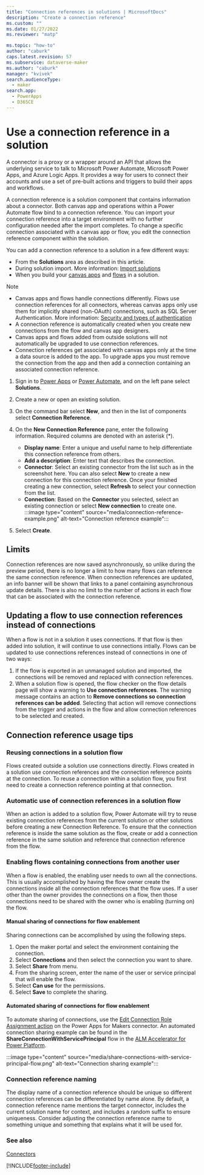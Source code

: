 ```yaml
---
title: "Connection references in solutions | MicrosoftDocs"
description: "Create a connection reference"
ms.custom: ""
ms.date: 01/27/2022
ms.reviewer: "matp"

ms.topic: "how-to"
author: "caburk"
caps.latest.revision: 57
ms.subservice: dataverse-maker
ms.author: "caburk"
manager: "kvivek"
search.audienceType: 
  - maker
search.app: 
  - PowerApps
  - D365CE
---
```

# Use a connection reference in a solution



A connector is a proxy or a wrapper around an API that allows the underlying service to talk to Microsoft Power Automate, Microsoft Power Apps, and Azure Logic Apps. It provides a way for users to connect their accounts and use a set of pre-built actions and triggers to build their apps and workflows.

A connection reference is a solution component that contains information about a connector. Both canvas app and operations within a Power Automate flow bind to a connection reference. You can import your connection reference into a target environment with no further configuration needed after the import completes. To change a specific connection associated with a canvas app or flow, you edit the connection reference component within the solution.

You can add a connection reference to a solution in a few different ways:
- From the **Solutions** area as described in this article.
- During solution import. More information: [Import solutions](import-update-export-solutions.md)
- When you build your [canvas apps](../canvas-apps/add-app-solution.md) and [flows](/power-automate/create-flow-solution) in a solution.

> [!NOTE]
>
> - Canvas apps and flows handle connections differently. Flows use connection references for all connectors, whereas canvas apps only use them for implicitly shared (non-OAuth) connections, such as SQL Server Authentication. More information: [Security and types of authentication](../canvas-apps/connections-list.md#security-and-types-of-authentication)
> - A connection reference is automatically created when you create new connections from the flow and canvas app designers.
> - Canvas apps and flows added from outside solutions will not automatically be upgraded to use connection references. 
> - Connection references get associated with canvas apps only at the time a data source is added to the app. To upgrade apps you must remove the connection from the app and then add a connection containing an associated connection reference. 

1. Sign in to [Power Apps](https://make.powerapps.com/?utm_source=padocs&utm_medium=linkinadoc&utm_campaign=referralsfromdoc) or [Power Automate](https://make.powerautomate.com/?utm_source=padocs&utm_medium=linkinadoc&utm_campaign=referralsfromdoc), and on the left pane select **Solutions**.
1. Create a new or open an existing solution.
1. On the command bar select **New**, and then in the list of components select **Connection Reference**.
1. On the **New Connection Reference** pane, enter the following information. Required columns are denoted with an asterisk (*).
   - **Display name**: Enter a unique and useful name to help differentiate this connection reference from others.
   - **Add a description**: Enter text that describes the connection.
   - **Connector**: Select an existing connector from the list such as in the screenshot here. You can also select **New** to create a new connection for this connection reference. Once your finished creating a new connection, select **Refresh** to select your connection from the list.  
   - **Connection**: Based on the **Connector** you selected, select an existing connection or select **New connection** to create one.
   :::image type="content" source="media/connection-reference-example.png" alt-text="Connection reference example":::

1. Select **Create**.

## Limits

Connection references are now saved asynchronously, so unlike during the preview period, there is no longer a limit to how many flows can reference the same connection reference. When connection references are updated, an info banner will be shown that links to a panel containing asynchronous update details.
There is also no limit to the number of actions in each flow that can be associated with the connection reference.

## Updating a flow to use connection references instead of connections

When a flow is not in a solution it uses connections. If that flow is then added into solution, it will continue to use connections intially.
Flows can be updated to use connections references instead of connections in one of two ways:
1. If the flow is exported in an unmanaged solution and imported, the connections will be removed and replaced with connection references.
2. When a solution flow is opened, the flow checker on the flow details page will show a warning to **Use connection references**. The warning message contains an action to **Remove connections so connection references can be added**. Selecting that action will remove connections from the trigger and actions in the flow and allow connection references to be selected and created.

## Connection reference usage tips

### Reusing connections in a solution flow

Flows created outside a solution use connections directly. Flows created in a solution use connection references and the connection reference points at the connection. To reuse a connection within a solution flow, you first need to create a connection reference pointing at that connection.

### Automatic use of connection references in a solution flow

When an action is added to a solution flow, Power Automate will try to reuse existing connection references from the current solution or other solutions before creating a new Connection Reference. To ensure that the connection reference is inside the same solution as the flow, create or add a connection reference in the same solution and reference that connection reference from the flow.

### Enabling flows containing connections from another user

When a flow is enabled, the enabling user needs to own all the connections. This is usually accomplished by having the flow owner create the connections inside all the connection references that the flow uses. If a user other than the owner provides the connections on a flow, then those connections need to be shared with the owner who is enabling (turning on) the flow.

#### Manual sharing of connections for flow enablement

Sharing connections can be accomplished by using the following steps.

1. Open the maker portal and select the environment containing the connection.
1. Select **Connections** and then select the connection you want to share.
1. Select **Share** from menu.
1. From the sharing screen, enter the name of the user or service principal that will enable the flow.
1. Select **Can use** for the permissions.
1. Select **Save** to complete the sharing.

#### Automated sharing of connections for flow enablement

To automate sharing of connections, use the [Edit Connection Role Assignment action](/connectors/powerappsformakers/#edit-connection-role-assignment) on the Power Apps for Makers connector. An automated connection sharing example can be found in the **ShareConnectionWithServicePrincipal** flow in the [ALM Accelerator for Power Platform](/power-platform/guidance/coe/setup-almacceleratorpowerplatform-preview).

:::image type="content" source="media/share-connections-with-service-principal-flow.png" alt-text="Connection sharing example":::

### Connection reference naming

The display name of a connection reference should be unique so different connection references can be differentiated by name alone. By default, a connection reference name mentions the target connector, includes the current solution name for context, and includes a random suffix to ensure uniqueness. Consider adjusting the connection reference name to something unique and something that explains what it will be used for.

### See also

[Connectors](/connectors/connectors)


[!INCLUDE[footer-include](../../includes/footer-banner.md)]
